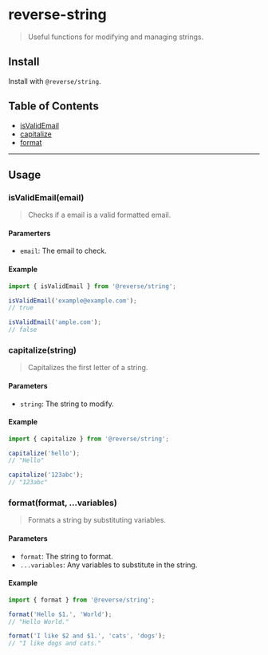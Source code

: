 # reverse-string
> Useful functions for modifying and managing strings.

## Install
Install with `@reverse/string`.

## Table of Contents
- [isValidEmail](#isValidEmailemail)
- [capitalize](#capitalizestring)
- [format](#formatformat-variables)

--- 

## Usage
### isValidEmail(email)
> Checks if a email is a valid formatted email.
#### Paramerters
- `email`: The email to check.
#### Example
```js
import { isValidEmail } from '@reverse/string';

isValidEmail('example@example.com');
// true

isValidEmail('ample.com');
// false

```

### capitalize(string)
> Capitalizes the first letter of a string.
#### Parameters
- `string`: The string to modify.
#### Example
```js
import { capitalize } from '@reverse/string';

capitalize('hello');
// "Hello"

capitalize('123abc');
// "123abc"
```

### format(format, ...variables)
> Formats a string by substituting variables.
#### Parameters
- `format`: The string to format.
- `...variables`: Any variables to substitute in the string.
#### Example
```js
import { format } from '@reverse/string';

format('Hello $1.', 'World');
// "Hello World."

format('I like $2 and $1.', 'cats', 'dogs');
// "I like dogs and cats."
```
